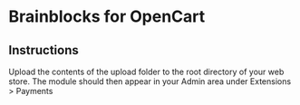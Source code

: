 # Brainblocks for OpenCart

## Instructions
Upload the contents of the upload folder to the root directory of your web store. The module should then appear in your Admin area under Extensions > Payments
